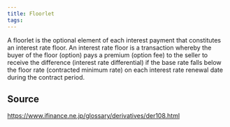 ```yaml
---
title: Floorlet
tags: 
---
```


A floorlet is the optional element of each interest payment that constitutes an interest rate floor. An interest rate floor is a transaction whereby the buyer of the floor (option) pays a premium (option fee) to the seller to receive the difference (interest rate differential) if the base rate falls below the floor rate (contracted minimum rate) on each interest rate renewal date during the contract period.

## Source
https://www.ifinance.ne.jp/glossary/derivatives/der108.html
